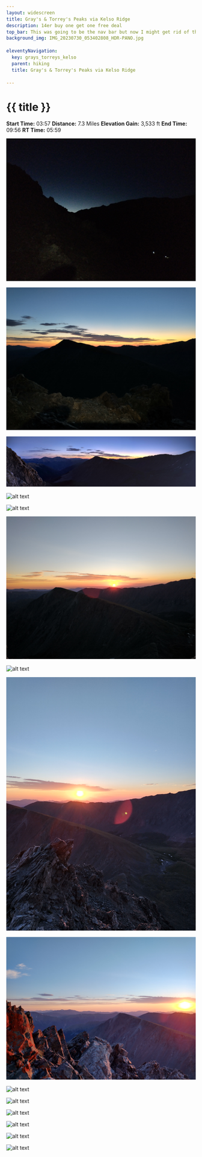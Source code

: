 ```yaml
---
layout: widescreen
title: Gray's & Torrey's Peaks via Kelso Ridge
description: 14er buy one get one free deal
top_bar: This was going to be the nav bar but now I might get rid of this lol.
background_img: IMG_20230730_053402808_HDR-PANO.jpg

eleventyNavigation:
  key: grays_torreys_kelso
  parent: hiking
  title: Gray's & Torrey's Peaks via Kelso Ridge

---
```

# {{ title }}

**Start Time:** 03:57
**Distance:** 7.3 Miles
**Elevation Gain:** 3,533 ft
**End Time:** 09:56
**RT Time:** 05:59

![alt text](IMG_20230730_050358569.jpg "Climbing the ridgeline ~5am, hikers headlamps visible below")

![alt text](IMG_20230730_053300289_HDR.jpg "First edges of light appear in the East")

![alt text](IMG_20230730_053402808_HDR-PANO.jpg "Pre-dawn over Kelso Ridge")

![alt text](IMG_20230730_053543222.jpg "Going up the 'white wall'")

![alt text](IMG_20230730_053928287.jpg "A good view back down the ridge...")

![alt text](IMG_20230730_055817100_HDR.jpg "Sunrise! Taken just after getting out of a bit of a class 4+ bind that I shouldn't have been in. Sunrise never looked so good.")

![alt text](IMG_20230730_060204040_HDR.jpg "Lens flare got me good")

![alt text](IMG_20230730_060417406_HDR.jpg "Further up...")

![alt text](IMG_20230730_060551023_HDR.jpg "Sunrise setting lichen ablaze on the ridgeline ")


![alt text](IMG_20230730_062722401.jpg "View up the ridge")

![alt text](IMG_20230730_065937067.jpg "The 'Knife Edge' - I was more nervous for this than I care to admit")

![alt text](IMG_20230730_070908653_HDR.jpg "Summit! With Gray's in view...")

![alt text](IMG_20230730_073820347_HDR.jpg "Great view of Kelso from Gray's slope")

![alt text](IMG_20230730_080709304.jpg "Atop Gray's! Ignore the date on the cardboard, I snagged it from under a rock.")

![alt text](IMG_20230730_093428804.jpg "Some wildflowers for Mom (Mom don't look at the ridgeline photos...)")